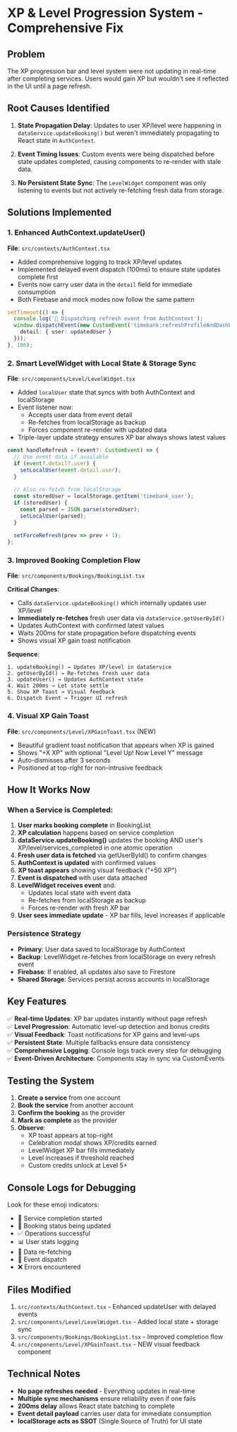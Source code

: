 # XP & Level Progression System - Comprehensive Fix

## Problem
The XP progression bar and level system were not updating in real-time after completing services. Users would gain XP but wouldn't see it reflected in the UI until a page refresh.

## Root Causes Identified

1. **State Propagation Delay**: Updates to user XP/level were happening in `dataService.updateBooking()` but weren't immediately propagating to React state in `AuthContext`.

2. **Event Timing Issues**: Custom events were being dispatched before state updates completed, causing components to re-render with stale data.

3. **No Persistent State Sync**: The `LevelWidget` component was only listening to events but not actively re-fetching fresh data from storage.

## Solutions Implemented

### 1. Enhanced AuthContext.updateUser() 
**File**: `src/contexts/AuthContext.tsx`

- Added comprehensive logging to track XP/level updates
- Implemented delayed event dispatch (100ms) to ensure state updates complete first
- Events now carry user data in the `detail` field for immediate consumption
- Both Firebase and mock modes now follow the same pattern

```typescript
setTimeout(() => {
  console.log('📡 Dispatching refresh event from AuthContext');
  window.dispatchEvent(new CustomEvent('timebank:refreshProfileAndDashboard', {
    detail: { user: updatedUser }
  }));
}, 100);
```

### 2. Smart LevelWidget with Local State & Storage Sync
**File**: `src/components/Level/LevelWidget.tsx`

- Added `localUser` state that syncs with both AuthContext and localStorage
- Event listener now:
  - Accepts user data from event detail
  - Re-fetches from localStorage as backup
  - Forces component re-render with updated data
- Triple-layer update strategy ensures XP bar always shows latest values

```typescript
const handleRefresh = (event?: CustomEvent) => {
  // Use event data if available
  if (event?.detail?.user) {
    setLocalUser(event.detail.user);
  }
  
  // Also re-fetch from localStorage
  const storedUser = localStorage.getItem('timebank_user');
  if (storedUser) {
    const parsed = JSON.parse(storedUser);
    setLocalUser(parsed);
  }
  
  setForceRefresh(prev => prev + 1);
};
```

### 3. Improved Booking Completion Flow
**File**: `src/components/Bookings/BookingList.tsx`

**Critical Changes**:
- Calls `dataService.updateBooking()` which internally updates user XP/level
- **Immediately re-fetches** fresh user data via `dataService.getUserById()`
- Updates AuthContext with confirmed latest values
- Waits 200ms for state propagation before dispatching events
- Shows visual XP gain toast notification

**Sequence**:
```
1. updateBooking() → Updates XP/level in dataService
2. getUserById() → Re-fetches fresh user data
3. updateUser() → Updates AuthContext state
4. Wait 200ms → Let state settle
5. Show XP Toast → Visual feedback
6. Dispatch Event → Trigger UI refresh
```

### 4. Visual XP Gain Toast
**File**: `src/components/Level/XPGainToast.tsx` (NEW)

- Beautiful gradient toast notification that appears when XP is gained
- Shows "+X XP" with optional "Level Up! Now Level Y" message
- Auto-dismisses after 3 seconds
- Positioned at top-right for non-intrusive feedback

## How It Works Now

### When a Service is Completed:

1. **User marks booking complete** in BookingList
2. **XP calculation** happens based on service completion
3. **dataService.updateBooking()** updates the booking AND user's XP/level/services_completed in one atomic operation
4. **Fresh user data is fetched** via getUserById() to confirm changes
5. **AuthContext is updated** with confirmed values
6. **XP toast appears** showing visual feedback ("+50 XP")
7. **Event is dispatched** with user data attached
8. **LevelWidget receives event** and:
   - Updates local state with event data
   - Re-fetches from localStorage as backup
   - Forces re-render with fresh XP bar
9. **User sees immediate update** - XP bar fills, level increases if applicable

### Persistence Strategy

- **Primary**: User data saved to localStorage by AuthContext
- **Backup**: LevelWidget re-fetches from localStorage on every refresh event
- **Firebase**: If enabled, all updates also save to Firestore
- **Shared Storage**: Services persist across accounts in localStorage

## Key Features

✅ **Real-time Updates**: XP bar updates instantly without page refresh  
✅ **Level Progression**: Automatic level-up detection and bonus credits  
✅ **Visual Feedback**: Toast notifications for XP gains and level-ups  
✅ **Persistent State**: Multiple fallbacks ensure data consistency  
✅ **Comprehensive Logging**: Console logs track every step for debugging  
✅ **Event-Driven Architecture**: Components stay in sync via CustomEvents  

## Testing the System

1. **Create a service** from one account
2. **Book the service** from another account  
3. **Confirm the booking** as the provider
4. **Mark as complete** as the provider
5. **Observe**:
   - XP toast appears at top-right
   - Celebration modal shows XP/credits earned
   - LevelWidget XP bar fills immediately
   - Level increases if threshold reached
   - Custom credits unlock at Level 5+

## Console Logs for Debugging

Look for these emoji indicators:
- 🎯 Service completion started
- 📝 Booking status being updated
- ✅ Operations successful
- 📊 User stats logging
- 🔄 Data re-fetching
- 📡 Event dispatch
- ❌ Errors encountered

## Files Modified

1. `src/contexts/AuthContext.tsx` - Enhanced updateUser with delayed events
2. `src/components/Level/LevelWidget.tsx` - Added local state + storage sync
3. `src/components/Bookings/BookingList.tsx` - Improved completion flow
4. `src/components/Level/XPGainToast.tsx` - NEW visual feedback component

## Technical Notes

- **No page refreshes needed** - Everything updates in real-time
- **Multiple sync mechanisms** ensure reliability even if one fails
- **200ms delay** allows React state batching to complete
- **Event detail payload** carries user data for immediate consumption
- **localStorage acts as SSOT** (Single Source of Truth) for UI state
